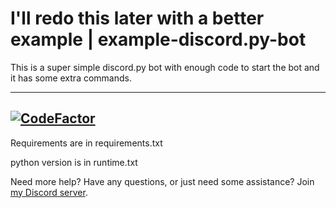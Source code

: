 # I'll redo this later with a better example | example-discord.py-bot
This is a super simple discord.py bot with enough code to start the bot and it has some extra commands.

-------------------------------------------------------------------------------------------------------
[![CodeFactor](https://www.codefactor.io/repository/github/wallvon/example-discord.py-bot/badge)](https://www.codefactor.io/repository/github/wallvon/example-discord.py-bot)
-------------------------------------------------------------------------------------------------------

Requirements are in requirements.txt

python version is in runtime.txt

Need more help? Have any questions, or just need some assistance?
Join [my Discord server](https://discord.gg/HGEfujy).
